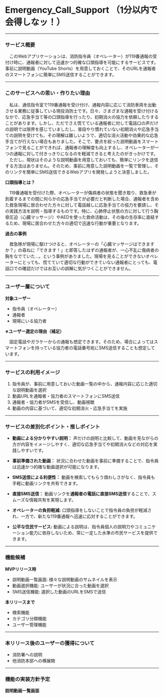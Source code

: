 # Emergency_Call_Support （1分以内で会得しなッ！）

---

### **サービス概要**
　このWebアプリケーションは、消防指令員（オペレーター）が119番通報の受付け時に、通報者に対して迅速かつ的確な口頭指導を可能にするサービスです。事前に説明動画（YouTube Shorts）を用意しておくことで、そのURLを通報者のスマートフォンに簡単にSMS送信することができます。

---

### **このサービスへの思い・作りたい理由**

　私は、通信指令室で119番通報を受け付け、通報内容に応じて消防車両を出動させる業務に従事している現役消防士です。日々、さまざまな通報を受け付けるなかで、応急手当て等の口頭指導を行ったり、初期消火の協力を依頼したりすることがあります。しかし、ただでさえ慌てている通報者に対して電話口の声だけの説明では限界を感じていましたし、普段やり慣れていない初期消火や応急手当ての説明を受けても、その理解は難しいようで、適切な消火活動や効果的な応急手当てが行えない場合もありました。そこで、要点を絞った説明動画をスマートフォンで見ることができれば、通報者の理解度も向上するし、オペレーターが一つの通報に対して付きっきりになるのを軽減できると考えたのがきっかけです。
　ただし、現状はそのような説明動画を用意しておいても、簡単にリンクを送信する方法はありません。そのため、事前に用意した説明動画を一覧で管理し、そのリンクを簡単にSMS送信できるWebアプリを開発しようと決意しました。

**口頭指導とは？**

　119番通報を受付けた際、オペレーターが傷病者の状態を聞き取り、救急車が到着するまでの間に何らかの応急手当てが必要だと判断した場合、通報者を含めた救急現場に居合わせた方々に対して電話越しに応急手当ての協力を要請し、その実践方法を説明・指導するものです。特に、心肺停止状態の方に対して行う胸骨圧迫（心臓マッサージ）やAEDを使った救命活動は、その後の生存率に直結するため、現場に居合わせた方々の適切で迅速な行動が重要となります。

**過去の事例**

　救急隊が現場に駆けつけると、オペレーターの「心臓マッサージはできますか？」の尋ねに「できます！」と即答したはずの通報者が、一心不乱に傷病者の胸をなでていた...。という事例がありました。現場を見ることができないオペレーターにとっても、慌てていて適切な行動ができていない通報者にとっても、電話口での確認だけではお互いの誤解に気がつくことができません。

---

### **ユーザー層について**

**対象ユーザー**

- 指令員（オペレーター）
- 通報者
- 現場にいる協力者

**※ユーザー選定の理由（補足）**

　固定電話やガラケーからの通報も想定できます。そのため、場合によってはスマートフォンを持っている協力者の電話番号宛にSMS送信することも想定しています。

---

### **サービスの利用イメージ**

1. 指令員が、事前に用意しておいた動画一覧の中から、通報内容に応じた適切な説明動画を選択
2. 動画URLを通報者・協力者のスマートフォンにSMS送信
3. 通報者・協力者がSMSを受信し、動画視聴
4. 動画の内容に基づいて、適切な初期消火・応急手当てを実施

---

### **サービスの差別化ポイント・推しポイント**

- **動画による分かりやすい説明：** 声だけの説明と比較して、動画を見ながらの方が内容をイメージしやすく、適切な応急手当てや初期消火などの対応を実践しやすいです。

- **事前準備された動画：** 状況に合わせた動画を事前に準備することで、指令員は迅速かつ的確な動画選択が可能になります。

- **SMS送信による利便性：** 動画を検索してもらう煩わしさがなく、指令員も手軽に動画リンクを共有できます。

- **直接SMS送信：** 動画リンクを**通報者の電話に直接SMS送信**することで、スムーズな情報共有を実現します。

- **オペレーターの負担軽減:** 口頭指導をしないことで指令員の負担が軽減され、一方で、新たな119番通報へ迅速に応対することができます。

- **公平な住民サービス:** 動画による説明は、指令員個人の説明力やコミュニケーション能力に依存しないため、常に一定した水準の市民サービスを提供できます。

---

### **機能候補**

**MVPリリース時**

- 説明動画一覧画面: 様々な説明動画のサムネイルを表示
- 動画選択機能: ユーザーが状況に合った動画を選択
- SMS送信機能: 選択した動画のURLをSMSで送信

**本リリースまで**

- 検索機能
- カテゴリ分類機能
- ユーザー管理機能

---

### **本リリース後のユーザーの獲得について**

- 消防署への説明
- 他消防本部への横展開

---
### **機能の実装方針予定**

**説明動画一覧画面**
